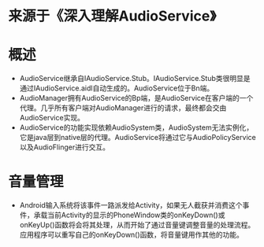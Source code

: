 # 来源于《深入理解AudioService》

# 概述
* AudioService继承自IAudioService.Stub。IAudioService.Stub类很明显是通过IAudioService.aidl自动生成的。AudioService位于Bn端。
* AudioManager拥有AudioService的Bp端，是AudioService在客户端的一个代理。几乎所有客户端对AudioManager进行的请求，最终都会交由AudioService实现。
* AudioService的功能实现依赖AudioSystem类，AudioSystem无法实例化，它是java层到native层的代理。AudioService将通过它与AudioPolicyService以及AudioFlinger进行交互。

# 音量管理
* Android输入系统将该事件一路派发给Activity，如果无人截获并消费这个事件，承载当前Activity的显示的PhoneWindow类的onKeyDown()或onKeyUp()函数将会将其处理，从而开始了通过音量键调整音量的处理流程。应用程序可以重写自己的onKeyDown()函数，将音量键用作其他的功能。

